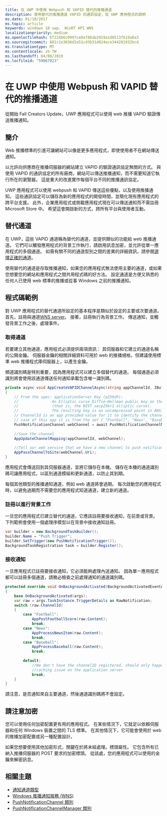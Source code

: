 ```yaml
---
title: 在 UWP 中使用 Webpush 和 VAPID 替代的推播通道
description: 使用替代的推播通道 VAPID 的通訊協定，從 UWP 應用程式的說明
ms.date: 01/10/2017
ms.topic: article
keywords: windows 10 uwp、 WinRT API WNS
localizationpriority: medium
ms.openlocfilehash: bf224b6c0997ce8af86ab2919a1d0513f619a8a3
ms.sourcegitcommit: 681c1e3836d2a51cd3b31d824ece344281932bcd
ms.translationtype: MT
ms.contentlocale: zh-TW
ms.lasthandoff: 04/08/2019
ms.locfileid: "59067823"
---
```

# <a name="alternate-push-channels-using-webpush-and-vapid-in-uwp"></a>在 UWP 中使用 Webpush 和 VAPID 替代的推播通道 
從開始 Fall Creators Update，UWP 應用程式可以使用 web 推播 VAPID 驗證傳送推播通知。  

## <a name="introduction"></a>簡介
Web 推播標準的引進可讓網站可以像是更多應用程式，即使使用者不在網站傳送通知。

以允許向供應商在推播伺服器的網站建立 VAPID 的驗證通訊協定無關的方式。 與使用 VAPID 的通訊協定的所有廠商，網站可以傳送推播通知，而不需要知道它執行所在的瀏覽器。 這是重大的改進實作每個平台不同的推播通訊協定。 

UWP 應用程式可以使用 webpush 和 VAPID 傳送這些優點，以及使用推播通知。 這些通訊協定可以儲存為新的應用程式的開發時間，並簡化現有應用程式的跨平台支援。 此外，企業應用程式或側載應用程式現在可以傳送通知而不需註冊 Microsoft Store 中。 希望這會開啟新的方式，跨所有平台與使用者互動。  

## <a name="alternate-channels"></a>替代通道 
在 UWP，這些 VAPID 通道稱為替代的通道，並提供類似的功能給 web 推播通道。 它們可以觸發應用程式的背景工作執行，請啟用訊息加密，並允許從單一應用程式的多個通道。 如需有關不同的通道型別之間的差異的詳細資訊，請參閱[選擇正確的通道](channel-types.md)。

使用替代的通道是存取推播通知，如果您的應用程式無法使用主要的通道，或如果您想要您的網站和應用程式之間共用程式碼的好方法。 設定通道是方便又熟悉的任何人已使用 web 標準的推播或從事 Windows 之前的推播通知。

## <a name="code-example"></a>程式碼範例

對 UWP 應用程式的替代通道所設定的基本程序是類似於設定的主要或次要通道。 首先，註冊與通道[WNS server](windows-push-notification-services--wns--overview.md)。 接著，註冊執行為背景工作。 傳送通知，並觸發背景工作之後，處理事件。  

### <a name="get-a-channel"></a>取得通道 
若要建立其他通道，應用程式必須提供兩項資訊： 其伺服器和它建立的通道名稱的公開金鑰。 伺服器金鑰的相關詳細資料可用於 web 的推播規格，但建議使用標準 web 推播程式庫伺服器上，以產生金鑰。  

頻道識別碼是特別重要，因為應用程式可以建立多個替代的通道。 每個通道必須識別將會使用該通道傳送任何通知承載包含唯一識別碼。  

```csharp
private async void AppCreateVAPIDChannelAsync(string appChannelId, IBuffer applicationServerKey) 
{ 
    // From the spec: applicationServer Key (p256dh):  
    //               An Elliptic curve Diffie–Hellman public key on the P-256 curve 
    //               (that is, the NIST secp256r1 elliptic curve).   
    //               The resulting key is an uncompressed point in ANSI X9.62 format             
    // ChannelId is an app provided value for it to identify the channel later.  
    // case of this app it is from the set { "Football", "News", "Baseball" } 
    PushNotificationChannel webChannel = await PushNotificationChannelManager.GetDefault().CreateRawPushNotificationChannelWithAlternateKeyForApplicationAsync(applicationServerKey, appChannelId); 
 
    //Save the channel  
    AppUpdateChannelMapping(appChannelId, webChannel); 
             
    //Tell our web service that we have a new channel to push notifications to 
    AppPassChannelToSite(webChannel.Uri); 
} 
```
應用程式會傳送回到其伺服器通道，並將它儲存在本機。 儲存在本機的通道識別碼可讓應用程式，以區別通道模組和更新通道，以防止其到期。

每個其他類型的推播通知通道，例如 web 通道將會過期。 每次啟動您的應用程式時，以避免過期而不需要您的應用程式知道通道，建立新的通道。    

### <a name="register-for-a-background-task"></a>註冊以進行背景工作 

一旦您的應用程式已建立替代的通道，它應該註冊要接收通知，在前景或背景。 下列範例會使用一個處理序模型以在背景中接收通知註冊。  

```csharp
var builder = new BackgroundTaskBuilder(); 
builder.Name = "Push Trigger"; 
builder.SetTrigger(new PushNotificationTrigger()); 
BackgroundTaskRegistration task = builder.Register(); 
```
### <a name="receive-the-notifications"></a>接收通知 

一旦應用程式已註冊要接收通知，它必須能夠處理內送通知。 因為單一應用程式都可以註冊多個通道，請務必檢查之前處理通知的通道識別碼。  

```csharp
protected override void OnBackgroundActivated(BackgroundActivatedEventArgs args) 
{ 
    base.OnBackgroundActivated(args); 
    var raw = args.TaskInstance.TriggerDetails as RawNotification; 
    switch (raw.ChannelId) 
    { 
        case "Football": 
            AppPostFootballScore(raw.Content); 
            break; 
        case "News": 
            AppProcessNewsItem(raw.Content); 
            break; 
        case "Baseball": 
            AppProcessBaseball(raw.Content); 
            break; 
 
        default: 
            //We don't have the channelID registered, should only happen in the case of a 
            //caching issue on the application server 
            break; 
    }                           
} 
```

請注意，是否通知來自主要通道，然後通道識別碼將不會設定。  

## <a name="note-on-encryption"></a>請注意加密 

您可以使用任何加密配置更有用的應用程式。 在某些情況下，它就足以依賴伺服器和任何 Windows 裝置之間的 TLS 標準。 在其他情況下，它可能會使用於 web 的推播加密配置或另一種配置設計。  

如果您想要使用其他加密形式，關鍵在於將未經處理。標頭屬性。 它包含所有已納入推播伺服器的 POST 要求的加密標頭。 從該處，您的應用程式可以使用的金鑰來解密訊息。  

## <a name="related-topics"></a>相關主題
- [通知通道類型](channel-types.md)
- [Windows 推播通知服務 (WNS)](windows-push-notification-services--wns--overview.md)
- [PushNotificationChannel 類別](https://docs.microsoft.com/uwp/api/windows.networking.pushnotifications.pushnotificationchannel)
- [PushNotificationChannelManager 類別](https://docs.microsoft.com/uwp/api/windows.networking.pushnotifications.pushnotificationchannelmanager)


